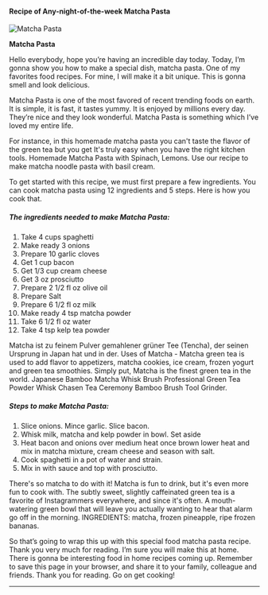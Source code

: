            

#### Recipe of Any-night-of-the-week Matcha Pasta

![Matcha Pasta](https://img-global.cpcdn.com/recipes/45c7cf7f6cde3b3d/751x532cq70/matcha-pasta-recipe-main-photo.jpg)

**Matcha Pasta**

Hello everybody, hope you’re having an incredible day today. Today, I’m gonna show you how to make a special dish, matcha pasta. One of my favorites food recipes. For mine, I will make it a bit unique. This is gonna smell and look delicious.

Matcha Pasta is one of the most favored of recent trending foods on earth. It is simple, it is fast, it tastes yummy. It is enjoyed by millions every day. They’re nice and they look wonderful. Matcha Pasta is something which I’ve loved my entire life.

For instance, in this homemade matcha pasta you can't taste the flavor of the green tea but you get It's truly easy when you have the right kitchen tools. Homemade Matcha Pasta with Spinach, Lemons. Use our recipe to make matcha noodle pasta with basil cream.

To get started with this recipe, we must first prepare a few ingredients. You can cook matcha pasta using 12 ingredients and 5 steps. Here is how you cook that.

##### The ingredients needed to make Matcha Pasta:

1.  Take 4 cups spaghetti
2.  Make ready 3 onions
3.  Prepare 10 garlic cloves
4.  Get 1 cup bacon
5.  Get 1/3 cup cream cheese
6.  Get 3 oz prosciutto
7.  Prepare 2 1/2 fl oz olive oil
8.  Prepare Salt
9.  Prepare 6 1/2 fl oz milk
10.  Make ready 4 tsp matcha powder
11.  Take 6 1/2 fl oz water
12.  Take 4 tsp kelp tea powder

Matcha ist zu feinem Pulver gemahlener grüner Tee (Tencha), der seinen Ursprung in Japan hat und in der. Uses of Matcha - Matcha green tea is used to add flavor to appetizers, matcha cookies, ice cream, frozen yogurt and green tea smoothies. Simply put, Matcha is the finest green tea in the world. Japanese Bamboo Matcha Whisk Brush Professional Green Tea Powder Whisk Chasen Tea Ceremony Bamboo Brush Tool Grinder.

##### Steps to make Matcha Pasta:

1.  Slice onions. Mince garlic. Slice bacon.
2.  Whisk milk, matcha and kelp powder in bowl. Set aside
3.  Heat bacon and onions over medium heat once brown lower heat and mix in matcha mixture, cream cheese and season with salt.
4.  Cook spaghetti in a pot of water and strain.
5.  Mix in with sauce and top with prosciutto.

There's so matcha to do with it! Matcha is fun to drink, but it's even more fun to cook with. The subtly sweet, slightly caffeinated green tea is a favorite of Instagrammers everywhere, and since it's often. A mouth-watering green bowl that will leave you actually wanting to hear that alarm go off in the morning. INGREDIENTS: matcha, frozen pineapple, ripe frozen bananas.

So that’s going to wrap this up with this special food matcha pasta recipe. Thank you very much for reading. I’m sure you will make this at home. There is gonna be interesting food in home recipes coming up. Remember to save this page in your browser, and share it to your family, colleague and friends. Thank you for reading. Go on get cooking!

* * *